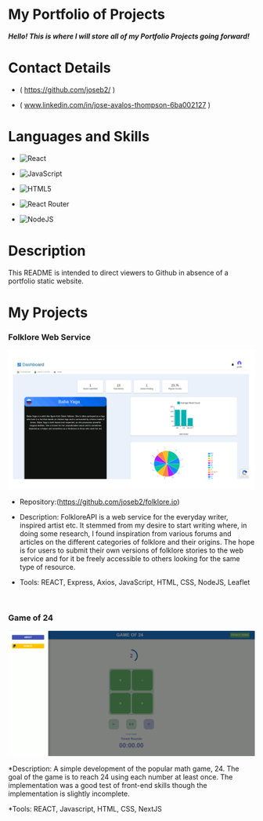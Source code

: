 # My Portfolio of Projects

  
  

___Hello! This is where I will store all of my Portfolio Projects going forward!___

  

# Contact Details



* ( https://github.com/joseb2/ )

* ( www.linkedin.com/in/jose-avalos-thompson-6ba002127 )

  
  

# Languages and Skills

  

* ![React](https://img.shields.io/badge/react-%2320232a.svg?style=for-the-badge&logo=react&logoColor=%2361DAFB)

* ![JavaScript](https://img.shields.io/badge/javascript-%23323330.svg?style=for-the-badge&logo=javascript&logoColor=%23F7DF1E)

* ![HTML5](https://img.shields.io/badge/html5-%23E34F26.svg?style=for-the-badge&logo=html5&logoColor=white)

* ![React Router](https://img.shields.io/badge/React_Router-CA4245?style=for-the-badge&logo=react-router&logoColor=white)

* ![NodeJS](https://img.shields.io/badge/node.js-6DA55F?style=for-the-badge&logo=node.js&logoColor=white)

  
  
  

# Description



  

This README is intended to direct viewers to Github in absence of a portfolio static website.

  

# My Projects



  

### Folklore Web Service

![Alt Text](./assets/FolkloreAPI.gif)

* Repository:(https://github.com/joseb2/folklore.io)

* Description: FolkloreAPI is a web service for the everyday writer, inspired artist etc. It stemmed from my desire to start writing where, in doing some research, I found inspiration from various forums and articles on the different categories of folklore and their origins. The hope is for users to submit their own versions of folklore stories to the web service and for it be freely accessible to others looking for the same type of resource.

* Tools: REACT, Express, Axios, JavaScript, HTML, CSS, NodeJS, Leaflet

<br/>

### Game of 24

![Alt Text](./assets/TwentyFour.gif) 

*Description: A simple development of the popular math game, 24. The goal of the game is to reach 24 using each number at least once. The implementation was a good test of front-end skills though the implementation is slightly incomplete. 

*Tools: REACT, Javascript, HTML, CSS, NextJS
